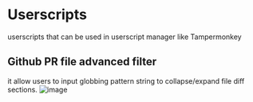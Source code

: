 # Userscripts
userscripts that can be used in userscript manager like Tampermonkey

## Github PR file advanced filter
it allow users to input globbing pattern string to collapse/expand file diff sections.
![image](https://user-images.githubusercontent.com/2382185/114289443-d94ef100-9a2c-11eb-90a5-8c7d721bac45.png)

